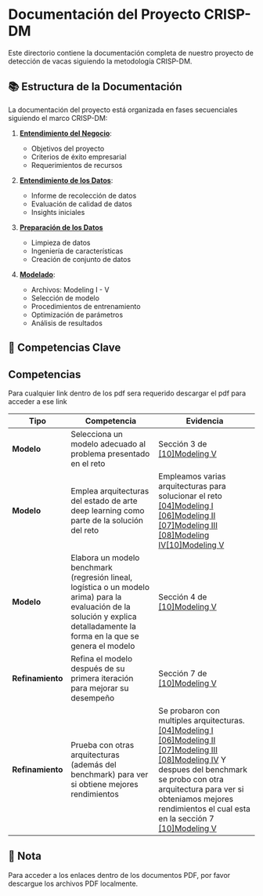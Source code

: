 # Documentación del Proyecto CRISP-DM

Este directorio contiene la documentación completa de nuestro proyecto de detección de vacas siguiendo la metodología CRISP-DM.

## 📚 Estructura de la Documentación

La documentación del proyecto está organizada en fases secuenciales siguiendo el marco CRISP-DM:

1. **[Entendimiento del Negocio](./[01]%20Business%20Understanding.pdf)**:

   - Objetivos del proyecto
   - Criterios de éxito empresarial
   - Requerimientos de recursos

2. **[Entendimiento de los Datos](./[02]%20Data%20Understanding.pdf)**:

   - Informe de recolección de datos
   - Evaluación de calidad de datos
   - Insights iniciales

3. **[Preparación de los Datos](./[03]%20Data%20Preparation%20I.pdf)**

   - Limpieza de datos
   - Ingeniería de características
   - Creación de conjunto de datos

4. **[Modelado](./[10]%20Modeling%20V.pdf)**:
   - Archivos: Modeling I - V
   - Selección de modelo
   - Procedimientos de entrenamiento
   - Optimización de parámetros
   - Análisis de resultados

## 🎯 Competencias Clave

## Competencias

Para cualquier link dentro de los pdf sera requerido descargar el pdf para acceder a ese link

| Tipo             | Competencia                                                                                                                                                                   | Evidencia                                                                                                                                                                                                                                                                                                                                                                                                    |
| ---------------- | ----------------------------------------------------------------------------------------------------------------------------------------------------------------------------- | ------------------------------------------------------------------------------------------------------------------------------------------------------------------------------------------------------------------------------------------------------------------------------------------------------------------------------------------------------------------------------------------------------------ |
| **Modelo**       | Selecciona un modelo adecuado al problema presentado en el reto                                                                                                               | Sección 3 de [[10]Modeling V](./[10]%20Modeling%20V.pdf)                                                                                                                                                                                                                                                                                                                                                     |
| **Modelo**       | Emplea arquitecturas del estado de arte deep learning como parte de la solución del reto                                                                                      | Empleamos varias arquitecturas para solucionar el reto [[04]Modeling I](./[04]%20Modeling%20I.pdf) [[06]Modeling II](./[06]%20Modeling%20II.pdf) [[07]Modeling III](./[07]%20Modeling%20III.pdf) [[08]Modeling IV](./[08]%20Modeling%20IV.pdf)[[10]Modeling V](./[10]%20Modeling%20V.pdf)                                                                                                                    |
| **Modelo**       | Elabora un modelo benchmark (regresión lineal, logística o un modelo arima) para la evaluación de la solución y explica detalladamente la forma en la que se genera el modelo | Sección 4 de [[10]Modeling V](./[10]%20Modeling%20V.pdf)                                                                                                                                                                                                                                                                                                                                                     |
| **Refinamiento** | Refina el modelo después de su primera iteración para mejorar su desempeño                                                                                                    | Sección 7 de [[10]Modeling V](./[10]%20Modeling%20V.pdf)                                                                                                                                                                                                                                                                                                                                                     |
| **Refinamiento** | Prueba con otras arquitecturas (además del benchmark) para ver si obtiene mejores rendimientos                                                                                | Se probaron con multiples arquitecturas. [[04]Modeling I](./[04]%20Modeling%20I.pdf) [[06]Modeling II](./[06]%20Modeling%20II.pdf) [[07]Modeling III](./[07]%20Modeling%20III.pdf) [[08]Modeling IV](./[08]%20Modeling%20IV.pdf) Y despues del benchmark se probo con otra arquitectura para ver si obteniamos mejores rendimientos el cual esta en la sección 7 [[10]Modeling V](./[10]%20Modeling%20V.pdf) |

## 📝 Nota

Para acceder a los enlaces dentro de los documentos PDF, por favor descargue los archivos PDF localmente.

